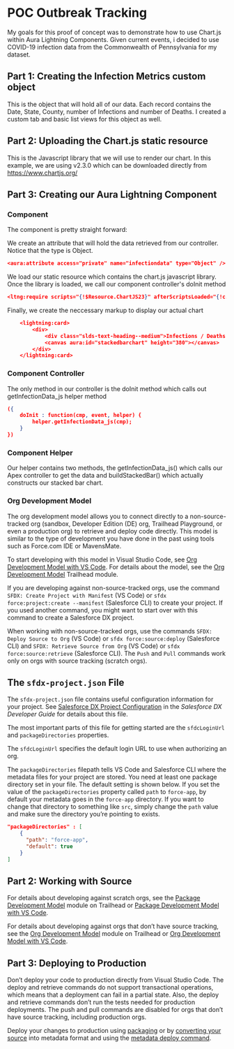 # POC Outbreak Tracking

My goals for this proof of concept was to demonstrate how to use Chart.js within Aura Lightning Components.  Given current events, i decided to use COVID-19 infection data from the Commonwealth of Pennsylvania for my dataset.

## Part 1: Creating the Infection Metrics custom object

This is the object that will hold all of our data.  Each record contains the Date, State, County, number of Infections and number of Deaths.  I created a custom tab and basic list views for this object as well.

## Part 2:  Uploading the Chart.js static resource

This is the Javascript library that we will use to render our chart.  In this example, we are using v2.3.0 which can be downloaded directly from https://www.chartjs.org/

## Part 3:  Creating our Aura Lightning Component

### Component

The component is pretty straight forward:  

We create an attribute that will hold the data retrieved from our controller.  Notice that the type is Object.
```json
<aura:attribute access="private" name="infectiondata" type="Object" />
```

We load our static resource which contains the chart.js javascript library.  Once the library is loaded, we call our component controller's doInit method
```json
<ltng:require scripts="{!$Resource.ChartJS23}" afterScriptsLoaded="{!c.doInit}" />
```

Finally, we create the neccessary markup to display our actual chart
```json
	<lightning:card>
		<div>
			<div class="slds-text-heading--medium">Infections / Deaths Bar</div>
			<canvas aura:id="stackedbarchart" height="380"></canvas>
		</div>
	</lightning:card>
```

### Component Controller

The only method in our controller is the doInit method which calls out getInfectionData_js helper method
```json
({
    doInit : function(cmp, event, helper) {
        helper.getInfectionData_js(cmp); 
    }
})
```


### Component Helper

Our helper contains two methods, the getInfectionData_js() which calls our Apex controller to get the data and buildStackedBar() which actually constructs our stacked bar chart.



### Org Development Model

The org development model allows you to connect directly to a non-source-tracked org (sandbox, Developer Edition (DE) org, Trailhead Playground, or even a production org) to retrieve and deploy code directly. This model is similar to the type of development you have done in the past using tools such as Force.com IDE or MavensMate.

To start developing with this model in Visual Studio Code, see [Org Development Model with VS Code](https://forcedotcom.github.io/salesforcedx-vscode/articles/user-guide/org-development-model). For details about the model, see the [Org Development Model](https://trailhead.salesforce.com/content/learn/modules/org-development-model) Trailhead module.

If you are developing against non-source-tracked orgs, use the command `SFDX: Create Project with Manifest` (VS Code) or `sfdx force:project:create --manifest` (Salesforce CLI) to create your project. If you used another command, you might want to start over with this command to create a Salesforce DX project.

When working with non-source-tracked orgs, use the commands `SFDX: Deploy Source to Org` (VS Code) or `sfdx force:source:deploy` (Salesforce CLI) and `SFDX: Retrieve Source from Org` (VS Code) or `sfdx force:source:retrieve` (Salesforce CLI). The `Push` and `Pull` commands work only on orgs with source tracking (scratch orgs).

## The `sfdx-project.json` File

The `sfdx-project.json` file contains useful configuration information for your project. See [Salesforce DX Project Configuration](https://developer.salesforce.com/docs/atlas.en-us.sfdx_dev.meta/sfdx_dev/sfdx_dev_ws_config.htm) in the _Salesforce DX Developer Guide_ for details about this file.

The most important parts of this file for getting started are the `sfdcLoginUrl` and `packageDirectories` properties.

The `sfdcLoginUrl` specifies the default login URL to use when authorizing an org.

The `packageDirectories` filepath tells VS Code and Salesforce CLI where the metadata files for your project are stored. You need at least one package directory set in your file. The default setting is shown below. If you set the value of the `packageDirectories` property called `path` to `force-app`, by default your metadata goes in the `force-app` directory. If you want to change that directory to something like `src`, simply change the `path` value and make sure the directory you’re pointing to exists.

```json
"packageDirectories" : [
    {
      "path": "force-app",
      "default": true
    }
]
```

## Part 2: Working with Source

For details about developing against scratch orgs, see the [Package Development Model](https://trailhead.salesforce.com/en/content/learn/modules/sfdx_dev_model) module on Trailhead or [Package Development Model with VS Code](https://forcedotcom.github.io/salesforcedx-vscode/articles/user-guide/package-development-model).

For details about developing against orgs that don’t have source tracking, see the [Org Development Model](https://trailhead.salesforce.com/content/learn/modules/org-development-model) module on Trailhead or [Org Development Model with VS Code](https://forcedotcom.github.io/salesforcedx-vscode/articles/user-guide/org-development-model).

## Part 3: Deploying to Production

Don’t deploy your code to production directly from Visual Studio Code. The deploy and retrieve commands do not support transactional operations, which means that a deployment can fail in a partial state. Also, the deploy and retrieve commands don’t run the tests needed for production deployments. The push and pull commands are disabled for orgs that don’t have source tracking, including production orgs.

Deploy your changes to production using [packaging](https://developer.salesforce.com/docs/atlas.en-us.sfdx_dev.meta/sfdx_dev/sfdx_dev_dev2gp.htm) or by [converting your source](https://developer.salesforce.com/docs/atlas.en-us.sfdx_cli_reference.meta/sfdx_cli_reference/cli_reference_force_source.htm#cli_reference_convert) into metadata format and using the [metadata deploy command](https://developer.salesforce.com/docs/atlas.en-us.sfdx_cli_reference.meta/sfdx_cli_reference/cli_reference_force_mdapi.htm#cli_reference_deploy).